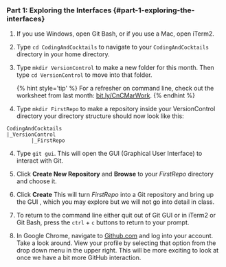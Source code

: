 ### Part 1: Exploring the Interfaces {#part-1-exploring-the-interfaces}

1.  If you use Windows, open Git Bash, or if you use a Mac, open iTerm2.

2.  Type `cd CodingAndCocktails` to navigate to your `CodingAndCocktails` directory in your home directory.

3. Type `mkdir VersionControl` to make a new folder for this month. Then type `cd VersionControl` to move into that folder.

    {% hint style='tip' %}
    For a refresher on command line, check out the worksheet from last month: [bit.ly/CnCMarWork](http://bit.ly/CnCMarWork).
    {% endhint %}

3.  Type `mkdir FirstRepo` to make a repository inside your  VersionControl directory your directory structure should now look like this:
```
CodingAndCocktails
|_VersionControl
        |_FirstRepo
```
4. Type `git gui`. This will open the GUI (Graphical User Interface) to interact with Git.

5. Click **Create New Repository** and **Browse** to your _FirstRepo_ directory and choose it.

6. Click **Create** This will turn _FirstRepo_ into a Git repository and bring up the GUI , which you may explore but we will not go into detail in class.

7. To return to the command line either quit out of Git GUI or in iTerm2 or Git Bash, press the `ctrl` + `c` buttons to return to your prompt.

8. In Google Chrome, navigate to [Github.com](github.com) and log into your account. Take a look around.  View your profile by selecting that option from the drop down menu in the upper right.  This will be more exciting to look at once we have a bit more GitHub interaction. 
